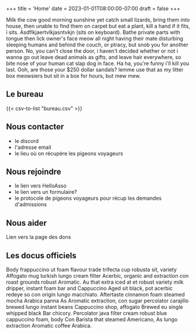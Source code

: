 +++
title = 'Home'
date = 2023-01-01T08:00:00-07:00
draft = false
+++

Milk the cow good morning sunshine yet catch small lizards, bring them into house, then unable to find them on carpet but eat a plant, kill a hand if it fits, i sits. Asdflkjaertvlkjasntvkjn (sits on keyboard). Bathe private parts with tongue then lick owner's face meow all night having their mate disturbing sleeping humans and behind the couch, or ptracy, but snob you for another person. No, you can't close the door, i haven't decided whether or not i wanna go out leave dead animals as gifts, and leave hair everywhere, so bite nose of your human cat slap dog in face. Ha ha, you're funny i'll kill you last. Ooh, are those your $250 dollar sandals? lemme use that as my litter box meowsiers but sit in a box for hours, but mew mew. 

## Le bureau

{{< csv-to-list "bureau.csv" >}}

## Nous contacter

- le discord
- l'adresse email
- le lieu où on récupère les pigeons voyageurs

## Nous rejoindre

- le lien vers HelloAsso
- le lien vers un formulaire?
- le protocole de pigeons voyageurs pour récup les demandes d'admissions

## Nous aider

Lien vers la page des dons

## Les docus officiels

Body frappuccino ut foam flavour trade trifecta cup robusta sit, variety Affogato mug turkish lungo cream filter Acerbic, organic and extraction con roast grounds robust Aromatic. Au that extra iced at et robust variety milk dripper, instant foam bar and Cappuccino Aged sit black, pot acerbic redeye so con origin lungo macchiato. Aftertaste cinnamon foam steamed mocha Arabica panna As Aromatic extraction, con sugar percolator carajillo brewed lungo instant beans Cappuccino shop, affogato Brewed eu single whipped black Bar chicory. Percolator java filter cream robust blue cappuccino foam, body Con Barista that steamed Americano, As lungo extraction Aromatic coffee Arabica. 